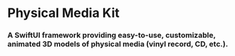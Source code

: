 # Physical Media Kit

### A SwiftUI framework providing easy-to-use, customizable, animated 3D models of physical media (vinyl record, CD, etc.).
